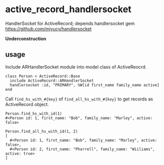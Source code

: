 active_record_handlersocket
===========================

HandlerSocket for ActiveRecord; depends handlersocket gem https://github.com/miyucy/handlersocket


**Underconstruction**

usage
------------------------------------------------------------

Include ARHandlerSocket module into model class of ActiveReocrd.

```
class Person < ActiveRecord::Base
  include ActiveRecord::ARHandlerSocket
  handlersocket :id, "PRIMARY", %W[id first_name family_name active]
end
```

Call `find_hs_with_#{key}` of `find_all_hs_with_#{key}` to get records as ActiveRecord object.

```
Person.find_hs_with_id(1)
#<Person id: 1, first_name: "Bob", family_name: "Marley", active: false>

Person.find_all_hs_with_id(1, 2)
[
  #<Person id: 1, first_name: "Bob", family_name: "Marley", active: false>,
  #<Person id: 2, first_name: "Pharrell", family_name: "Wiiliams", active: true>
]
```


